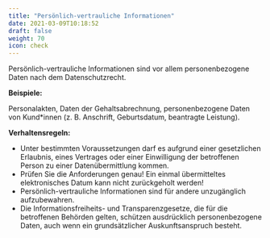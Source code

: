 ```yaml
---
title: "Persönlich-vertrauliche Informationen"
date: 2021-03-09T10:18:52
draft: false
weight: 70
icon: check
---
```

Persönlich-vertrauliche Informationen sind vor allem personenbezogene Daten nach dem Datenschutzrecht.

**Beispiele:**

Personalakten, Daten der Gehaltsabrechnung, personenbezogene Daten von Kund*innen (z. B. Anschrift, Geburtsdatum, beantragte Leistung).

**Verhaltensregeln:**

- Unter bestimmten Voraussetzungen darf es aufgrund einer gesetzlichen Erlaubnis, eines Vertrages oder einer Einwilligung der betroffenen Person zu einer Datenübermittlung kommen.
- Prüfen Sie die Anforderungen genau! Ein einmal übermitteltes elektronisches Datum kann nicht zurückgeholt werden!
- Persönlich-vertrauliche Informationen sind für andere unzugänglich aufzubewahren.
- Die Informationsfreiheits- und Transparenzgesetze, die für die betroffenen Behörden gelten, schützen ausdrücklich personenbezogene Daten, auch wenn ein grundsätzlicher Auskunftsanspruch besteht.
